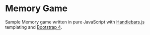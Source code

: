 # Memory Game
Sample Memory game written in pure JavaScript with <a target="_blank" href="https://handlebarsjs.com/">Handlebars.js</a> templating and <a target="_blank" href="https://getbootstrap.com/">Bootstrap 4</a>.
